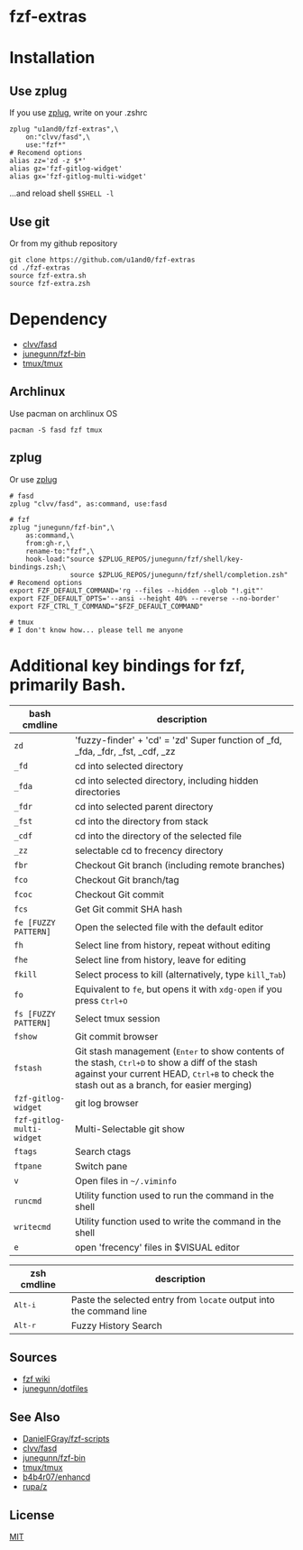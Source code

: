 fzf-extras
==========
# Installation
## Use zplug
If you use [zplug](https://github.com/zplug/zplug), write on your .zshrc

```
zplug "u1and0/fzf-extras",\
    on:"clvv/fasd",\
    use:"fzf*"
# Recomend options
alias zz='zd -z $*'
alias gz='fzf-gitlog-widget'
alias gx='fzf-gitlog-multi-widget'
```

...and reload shell `$SHELL -l`


## Use git
Or from my github repository

```
git clone https://github.com/u1and0/fzf-extras
cd ./fzf-extras
source fzf-extra.sh
source fzf-extra.zsh
```

# Dependency
* [clvv/fasd](https://github.com/clvv/fasd)
* [junegunn/fzf-bin](https://github.com/junegunn/fzf)
* [tmux/tmux](https://github.com/tmux/tmux)


## Archlinux
Use pacman on archlinux OS

```
pacman -S fasd fzf tmux
```


## zplug
Or use [zplug](https://github.com/zplug/zplug)

```
# fasd
zplug "clvv/fasd", as:command, use:fasd

# fzf
zplug "junegunn/fzf-bin",\
    as:command,\
    from:gh-r,\
    rename-to:"fzf",\
    hook-load:"source $ZPLUG_REPOS/junegunn/fzf/shell/key-bindings.zsh;\
               source $ZPLUG_REPOS/junegunn/fzf/shell/completion.zsh"
# Recomend options
export FZF_DEFAULT_COMMAND='rg --files --hidden --glob "!.git"'
export FZF_DEFAULT_OPTS='--ansi --height 40% --reverse --no-border'
export FZF_CTRL_T_COMMAND="$FZF_DEFAULT_COMMAND"

# tmux
# I don't know how... please tell me anyone
```


# Additional key bindings for fzf, primarily Bash.

bash cmdline         | description
---                  | ---
`zd`                 | 'fuzzy-finder' + 'cd' = 'zd' Super function of _fd, _fda, _fdr, _fst, _cdf, _zz
`_fd`                | cd into selected directory
`_fda`               | cd into selected directory, including hidden directories
`_fdr`               | cd into selected parent directory
`_fst`               | cd into the directory from stack
`_cdf`               | cd into the directory of the selected file
`_zz`                | selectable cd to frecency directory
`fbr`                | Checkout Git branch (including remote branches)
`fco`                | Checkout Git branch/tag
`fcoc`               | Checkout Git commit
`fcs`                | Get Git commit SHA hash
`fe [FUZZY PATTERN]` | Open the selected file with the default editor
`fh`                 | Select line from history, repeat without editing
`fhe`                | Select line from history, leave for editing
`fkill`              | Select process to kill (alternatively, type `kill`˽<kbd>Tab</kbd>)
`fo`                 | Equivalent to `fe`, but opens it with `xdg-open` if you press <kbd>Ctrl+O</kbd>
`fs [FUZZY PATTERN]` | Select tmux session
`fshow`              | Git commit browser
`fstash`             | Git stash management (<kbd>Enter</kbd> to show contents of the stash, <kbd>Ctrl+D</kbd> to show a diff of the stash against your current HEAD, <kbd>Ctrl+B</kbd> to check the stash out as a branch, for easier merging)
`fzf-gitlog-widget`  | git log browser
`fzf-gitlog-multi-widget` | Multi-Selectable git show
`ftags`              | Search ctags
`ftpane`             | Switch pane
`v`                  | Open files in `~/.viminfo`
`runcmd`             | Utility function used to run the command in the shell
`writecmd`           | Utility function used to write the command in the shell
`e`                  | open 'frecency' files in $VISUAL editor


zsh cmdline      | description
---              | ---
<kbd>Alt-i</kbd> | Paste the selected entry from `locate` output into the command line
<kbd>Alt-r</kbd> | Fuzzy History Search


Sources
-------

- [fzf wiki](https://github.com/junegunn/fzf/wiki)
- [junegunn/dotfiles](https://github.com/junegunn/dotfiles)


See Also
--------

- [DanielFGray/fzf-scripts](https://github.com/DanielFGray/fzf-scripts)
- [clvv/fasd](https://github.com/clvv/fasd)
- [junegunn/fzf-bin](https://github.com/junegunn/fzf)
- [tmux/tmux](https://github.com/tmux/tmux)
- [b4b4r07/enhancd](https://github.com/b4b4r07/enhancd)
- [rupa/z](https://github.com/rupa/z)


License
-------

[MIT](LICENSE)
